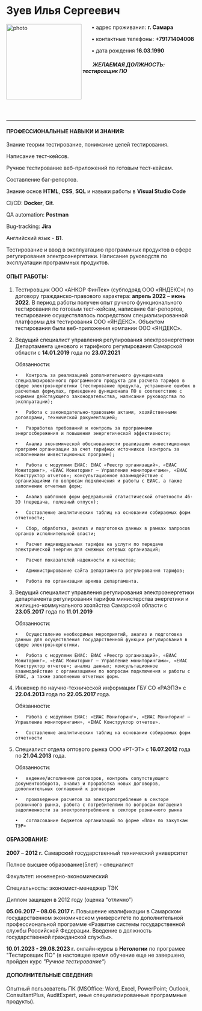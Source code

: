 # **Зуев Илья Сергеевич** 

<img src="https://sun9-63.userapi.com/impf/c857724/v857724322/81ebb/9AKAM_saaJc.jpg?size=943x1080&quality=96&sign=d5cb916a8b8695b243ed7d2f13b89861&type=album" alt="photo" width="200" align=left>

&nbsp; &nbsp; &nbsp; •	адрес проживания: **г. Самара**

&nbsp; &nbsp; &nbsp; •	контактные телефоны: **+79171404008**

&nbsp; &nbsp; &nbsp; •	дата рождения **16.03.1990**

##### &nbsp; &nbsp; &nbsp; &nbsp; ЖЕЛАЕМАЯ ДОЛЖНОСТЬ:  **тестировщик ПО**
<br/>  
<br/>  
<br/>  
<br/>  
<br/>  

___


#### **ПРОФЕССИОНАЛЬНЫЕ НАВЫКИ И ЗНАНИЯ:**

Знание теории тестирование, понимание целей тестирования.

Написание тест-кейсов.

Ручное тестирование веб-приложений по готовым тест-кейсам.

Составление баг-репортов.

Знание основ **HTML**, **CSS**, **SQL** и навыки работы в **Visual Studio Code** 

CI/CD: **Docker**, **Git**. 

QA automation: **Postman**

Bug-tracking: **Jira**

Английский язык - **B1**. 

Тестирование и ввод в эксплуатацию программных продуктов в сфере регулирования электроэнергетики. Написание руководств по эксплуатации программных продуктов.



#### **ОПЫТ РАБОТЫ:**

1.	Тестировщик ООО «АНКОР ФинТек» (субподряд ООО «ЯНДЕКС») по договору гражданско-правового характера: **апрель 2022** – **июнь 2022**. 
В период работы получен опыт ручного функционального тестирования по готовым тест-кейсам, написание баг-репортов, тестирование осуществлялось посредством специализированной платформы для тестирования ООО «ЯНДЕКС». Объектом тестирования были веб-приложения компании ООО «ЯНДЕКС».

2.	Ведущий специалист управления регулирования электроэнергетики Департамента ценового и тарифного регулирования Самарской области с **14.01.2019** года по **23.07.2021**

    Обязанности:

        •	Контроль за реализацией дополнительного функционала специализированного программного продукта для расчета тарифов в сфере электроэнергетики (тестирование продукта, устранение ошибок в расчетных формулах, приведение функционала ПО в соответствие с нормами действующего законодательства, написание руководства по эксплуатации);

        •	Работа с законодательно-правовыми актами, хозяйственными договорами, технической документацией;

        •	Разработка требований и контроль за программами энергосбережения и повышения энергетической эффективности;

        •	Анализ экономической обоснованности реализации инвестиционных программ организации за счет тарифных источников (контроль за исполнением инвестиционных программ);

        •	Работа с модулями ЕИАС: ЕИАС «Реестр организаций», «ЕИАС Мониторинг», «ЕИАС Мониторинг – Управление мониторингами», «ЕИАС Конструктор отчетов»; консультационное взаимодействие с организациями по вопросам подключения и работы с ЕИАС, а также заполнению отчетных форм;

        •	Анализ шаблонов форм федеральной статистической отчетности 46-ЭЭ (передача, полезный отпуск);

        •	Составление аналитических таблиц на основании собираемых форм отчетности;

        •	Сбор, обработка, анализ и подготовка данных в рамках запросов органов исполнительной власти;

        •	Расчет индивидуальных тарифов на услуги по передаче электрической энергии для смежных сетевых организаций;

        •	Расчет показателей надежности и качества;

        •	Администрирование сайта департамента регулирования тарифов;

        •	Работа по организации архива департамента.

3.	Ведущий специалист управления регулирования электроэнергетики департамента регулирования тарифов министерства энергетики и жилищно-коммунального хозяйства Самарской области с **23.05.2017** года по **11.01.2019**

    Обязанности:

        •	Осуществление необходимых мероприятий, анализ и подготовка данных для осуществления государственной функции регулирования в сфере электроэнергетики.

        •	Работа с модулями ЕИАС: ЕИАС «Реестр организаций», «ЕИАС Мониторинг», «ЕИАС Мониторинг – Управление мониторингами», «ЕИАС Конструктор отчетов»; анализ данных; консультационное взаимодействие с организациями по вопросам подключения и работы с ЕИАС, а также заполнению отчетных форм.

4.	Инженер по научно-технической информации ГБУ СО «РАЭПЭ» с **22.04.2013** года по **22.05.2017** года.

    Обязанности:

        •	Работа с модулями ЕИАС: «ЕИАС Мониторинг», «ЕИАС Мониторинг – Управление мониторингами», «ЕИАС Конструктор отчетов».

        •	Составление аналитических таблиц на основании собираемых форм отчетности 

5.	Специалист отдела оптового рынка ООО «РТ-ЭТ» с **16.07.2012** года по **21.04.2013** года.

    Обязанности:

        •	ведение/исполнение договоров, контроль сопутствующего документооборота, анализ и проработка новых договоров, дополнительных соглашений к договорам

        •	произведение расчетов за электропотребление в секторе розничного рынка, работа с потребителями по вопросам погашения задолженности за электропотребление в секторе розничного рынка

        •	согласование бюджетов организаций по форме «План по закупкам ТЭР»






#### **ОБРАЗОВАНИЕ:**

**2007** – **2012 г.** Самарский государственный технический университет

Полное высшее образование(5лет) - специалист

Факультет: инженерно-экономический

Специальность: экономист-менеджер ТЭК

Диплом защищен в 2012 году (оценка “отлично”)

**05.06.2017 – 08.06.2017 г.** Повышение квалификации в Самарском государственном экономическом университете по дополнительной профессиональной программе «Развитие системы государственной службы Российской Федерации. Введение в должность государственной гражданской службы».

**10.01.2023 - 29.08.2023 г.** онлайн-курсы в **Нетологии** по програмее "Тестировщик ПО" (в  настоящее время обучение еще не завершено, пройден курс *"Ручное тестирование"*)

#### **ДОПОЛНИТЕЛЬНЫЕ СВЕДЕНИЯ:**

Опытный пользователь ПК (MSOffice: Word, Excel, PowerPoint; Outlook, ConsultantPlus, AuditExpert, иные специализированные программные продукты).

